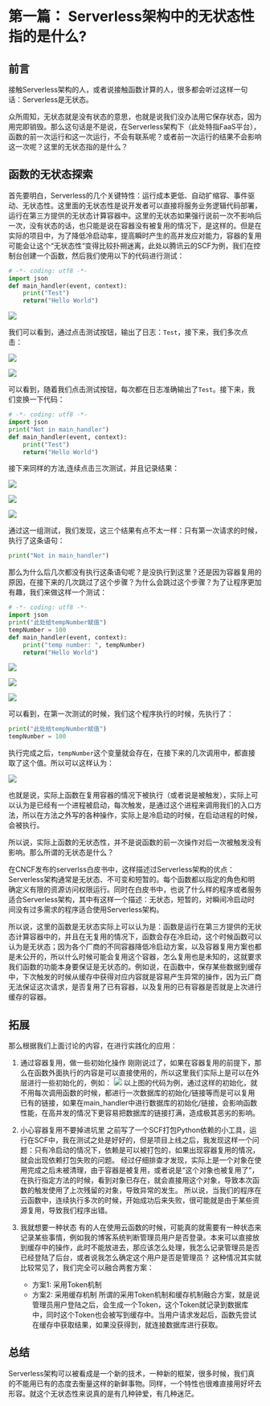 # 第一篇： Serverless架构中的无状态性指的是什么?

## 前言

接触Serverless架构的人，或者说接触函数计算的人，很多都会听过这样一句话：Serverless是无状态。

众所周知，无状态就是没有状态的意思，也就是说我们没办法用它保存状态，因为用完即销毁。那么这句话是不是说，在Serverless架构下（此处特指FaaS平台），函数的前一次运行和这一次运行，不会有联系呢？或者前一次运行的结果不会影响这一次呢？这里的无状态指的是什么？

## 函数的无状态探索

首先要明白，Serverless的几个关键特性：运行成本更低、自动扩缩容、事件驱动、无状态性。这里面的无状态性是说开发者可以直接将服务业务逻辑代码部署，运行在第三方提供的无状态计算容器中。这里的无状态如果强行说前一次不影响后一次，没有状态的话，也只能是说在容器没有被复用的情况下，是这样的。但是在实际的项目中，为了降低冷启动率，提高瞬时产生的高并发应对能力，容器的复用可能会让这个“无状态性“变得比较扑朔迷离，此处以腾讯云的SCF为例，我们在控制台创建一个函数，然后我们使用以下的代码进行测试：

```python
# -*- coding: utf8 -*-
import json
def main_handler(event, context):
    print("Test")
    return("Hello World")
```

![](../material/5-1-1.png)

我们可以看到，通过点击测试按钮，输出了日志：`Test`，接下来，我们多次点击：

![](../material/5-1-2.png)

![](../material/5-1-3.png)

可以看到，随着我们点击测试按钮，每次都在日志准确输出了`Test`。接下来，我们变换一下代码：

```python
# -*- coding: utf8 -*-
import json
print("Not in main_handler")
def main_handler(event, context):
    print("Test")
    return("Hello World")
```

接下来同样的方法,连续点击三次测试，并且记录结果：

![](../material/5-1-4.png)

![](../material/5-1-5.png)

![](../material/5-1-6.png)

通过这一组测试，我们发现，这三个结果有点不太一样：只有第一次请求的时候，执行了这条语句：

```python
print("Not in main_handler")
```

那么为什么后几次都没有执行这条语句呢？是没执行到这里？还是因为容器复用的原因，在接下来的几次跳过了这个步骤？为什么会跳过这个步骤？为了让程序更加有趣，我们来做这样一个测试：

```python
# -*- coding: utf8 -*-
import json
print("此处给tempNumber赋值")
tempNumber = 100
def main_handler(event, context):
    print("temp number: ", tempNumber)
    return("Hello World")
```

![](../material/5-1-7.png)

![](../material/5-1-8.png)

![](../material/5-1-9.png)

可以看到，在第一次测试的时候，我们这个程序执行的时候，先执行了：

```python
print("此处给tempNumber赋值")
tempNumber = 100
```

执行完成之后，`tempNumber`这个变量就会存在，在接下来的几次调用中，都直接取了这个值。所以可以这样认为：

![](../material/5-1-10.png)

也就是说，实际上函数在复用容器的情况下被执行（或者说是被触发），实际上可以认为是已经有一个进程被启动，每次触发，是通过这个进程来调用我们的入口方法，所以在方法之外写的各种操作，实际上是冷启动的时候，在启动进程的时候，会被执行。

所以说，实际上函数的无状态性，并不是说函数的前一次操作对后一次被触发没有影响。那么所谓的无状态是什么？

在CNCF发布的serverlss白皮书中，这样描述过Serverless架构的优点：Serverless架构通常是无状态、不可变和短暂的。每个函数都以指定的角色和明确定义有限的资源访问权限运行。同时在白皮书中，也说了什么样的程序或者服务适合Serverless架构，其中有这样一个描述：无状态，短暂的，对瞬间冷启动时间没有过多需求的程序适合使用Serverless架构。

所以说，这里的函数是无状态实际上可以认为是：函数是运行在第三方提供的无状态计算容器中的，并且在无复用的情况下，函数会存在冷启动，这个时候函数可以认为是无状态；因为各个厂商的不同容器降低冷启动方案，以及容器复用方案也都是未公开的，所以什么时候可能会复用这个容器，怎么复用也是未知的，这就要求我们函数的功能本身要保证是无状态的。例如说，在函数中，保存某些数据到缓存中，下次触发的时候从缓存中获得对应内容就是容易产生异常的操作，因为云厂商无法保证这次请求，是否复用了已有容器，以及复用的已有容器是否就是上次进行缓存的容器。

## 拓展

那么根据我们上面讨论的内容，在进行实践化的应用：

1. 通过容器复用，做一些初始化操作
刚刚说过了，如果在容器复用的前提下，那么在函数外面执行的内容是可以直接使用的，所以这里我们实际上是可以在外层进行一些初始化的，例如：
![](../material/5-1-11.png)
以上图的代码为例，通过这样的初始化，就不用每次调用函数的时候，都进行一次数据库的初始化/链接等而是可以复用已有的链接，如果在main_handler中进行数据库的初始化/链接，会影响函数性能，在高并发的情况下更容易把数据库的链接打满，造成极其恶劣的影响。

2. 小心容器复用不要掉进坑里
之前写了一个SCF打包Python依赖的小工具，运行在SCF中，我在测试之处是好好的，但是项目上线之后，我发现这样一个问题：只有冷启动的情况下，依赖是可以被打包的，如果出现容器复用的情况，就会出现依赖打包失败的问题。
经过仔细排查才发现，实际上是一个对象在使用完成之后未被清理，由于容器是被复用，或者说是“这个对象也被复用了”，在执行指定方法的时候，看到对象已存在，就会直接用这个对象，导致本次函数的触发使用了上次残留的对象，导致异常的发生。
所以说，当我们的程序在云函数中，连续执行多次的时候，开始成功后来失败，很可能就是由于某些资源复用，导致我们程序出错。

3. 我就想要一种状态
有的人在使用云函数的时候，可能真的就需要有一种状态来记录某些事情，例如我的博客系统判断管理员用户是否登录。本来可以直接放到缓存中的操作，此时不能放进去，那应该怎么处理，我怎么记录管理员是否已经登陆了后台，或者说我怎么确定这个用户是否是管理员？
这种情况其实就比较常见了，我们完全可以融合两套方案：
	* 方案1: 采用Token机制
	* 方案2: 采用缓存机制
所谓的采用Token机制和缓存机制融合方案，就是说管理员用户登陆之后，会生成一个Token，这个Token就记录到数据库中，同时这个Token也会被写到缓存中。当用户请求发起后，函数先尝试在缓存中获取结果，如果没获得到，就连接数据库进行获取。



## 总结

Serverless架构可以被看成是一个新的技术，一种新的框架，很多时候，我们真的不能用已有的态度去衡量这样的新鲜事物。同样，一个特性也很难直接用好坏去形容。就这个无状态性来说真的是有几种钟爱，有几种迷茫。